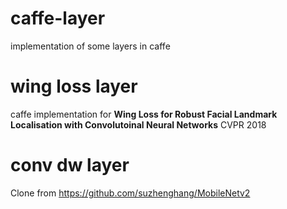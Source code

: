 # caffe-layer
implementation of some layers in caffe

# wing loss layer
caffe implementation for **Wing Loss for Robust Facial Landmark Localisation with Convolutoinal Neural Networks** CVPR 2018

# conv dw layer
Clone from https://github.com/suzhenghang/MobileNetv2

